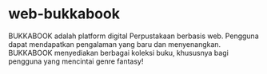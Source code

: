 # web-bukkabook
BUKKABOOK adalah platform digital Perpustakaan berbasis web. Pengguna dapat mendapatkan pengalaman yang baru dan menyenangkan. BUKKABOOK menyediakan berbagai koleksi buku, khususnya bagi pengguna yang mencintai genre fantasy!
